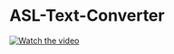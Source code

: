 # ASL-Text-Converter

[![Watch the video](https://img.drive.google.com/open?id=1jR1hv4vwx6k0GiwmdRGwRwq9Cb0NsvA9/0.jpg)](https://drive.google.com/open?id=1jR1hv4vwx6k0GiwmdRGwRwq9Cb0NsvA9)

